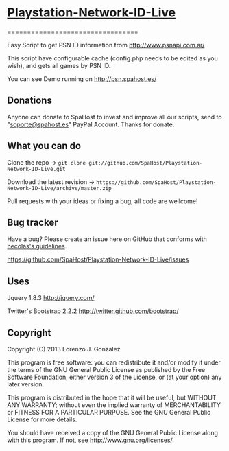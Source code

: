# [Playstation-Network-ID-Live](http://psn.spahost.es)
=================================

Easy Script to get PSN ID information from http://www.psnapi.com.ar/

This script have configurable cache (config.php needs to be edited as you wish), and gets all games by PSN ID.

You can see Demo running on http://psn.spahost.es/

Donations
---------

Anyone can donate to SpaHost to invest and improve all our scripts, send to "soporte@spahost.es" PayPal Account.
Thanks for donate.


What you can do
---------------

Clone the repo -> `git clone git://github.com/SpaHost/Playstation-Network-ID-Live.git`

Download the latest revision -> `https://github.com/SpaHost/Playstation-Network-ID-Live/archive/master.zip`

Pull requests with your ideas or fixing a bug, all code are wellcome!


Bug tracker
-----------

Have a bug? Please create an issue here on GitHub that conforms with [necolas's guidelines](https://github.com/necolas/issue-guidelines).

https://github.com/SpaHost/Playstation-Network-ID-Live/issues


Uses
----

Jquery 1.8.3 http://jquery.com/

Twitter's Bootstrap 2.2.2 http://twitter.github.com/bootstrap/

Copyright
---------

Copyright (C) 2013  Lorenzo J. Gonzalez

This program is free software: you can redistribute it and/or modify
it under the terms of the GNU General Public License as published by
the Free Software Foundation, either version 3 of the License, or
(at your option) any later version.

This program is distributed in the hope that it will be useful,
but WITHOUT ANY WARRANTY; without even the implied warranty of
MERCHANTABILITY or FITNESS FOR A PARTICULAR PURPOSE.  See the
GNU General Public License for more details.

You should have received a copy of the GNU General Public License
along with this program.  If not, see <http://www.gnu.org/licenses/>.